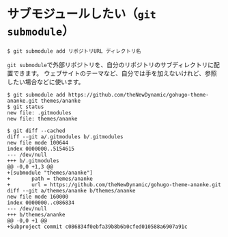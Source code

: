 # サブモジュールしたい（``git submodule``）

```console
$ git submodule add リポジトリURL ディレクトリ名
```

``git submodule``で外部リポジトリを、自分のリポジトリのサブディレクトリに配置できます。
ウェブサイトのテーマなど、自分では手を加えないけれど、参照したい場合などに使います。

```console
$ git submodule add https://github.com/theNewDynamic/gohugo-theme-ananke.git themes/ananke
$ git status
new file: .gitmodules
new file: themes/ananke

$ git diff --cached
diff --git a/.gitmodules b/.gitmodules
new file mode 100644
index 0000000..5154615
--- /dev/null
+++ b/.gitmodules
@@ -0,0 +1,3 @@
+[submodule "themes/ananke"]
+       path = themes/ananke
+       url = https://github.com/theNewDynamic/gohugo-theme-ananke.git
diff --git a/themes/ananke b/themes/ananke
new file mode 160000
index 0000000..c086834
--- /dev/null
+++ b/themes/ananke
@@ -0,0 +1 @@
+Subproject commit c086834f0ebfa39b8b6b0cfed010588a6907a91c
```
